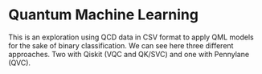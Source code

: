 # Quantum Machine Learning
This is an exploration using QCD data in CSV format to apply QML models for the sake of binary classification. We can see here three different approaches. Two with Qiskit (VQC and QK/SVC) and one with Pennylane (QVC).

